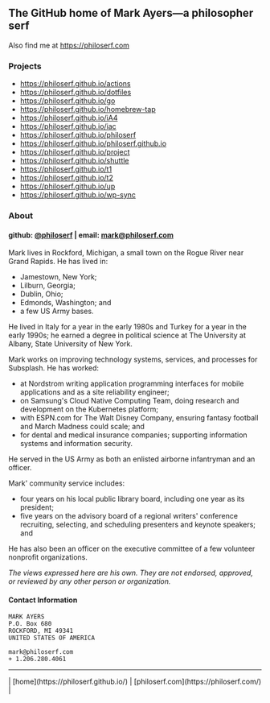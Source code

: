 ## The GitHub home of Mark Ayers—a philosopher serf

Also find me at <https://philoserf.com>

### Projects

- <https://philoserf.github.io/actions>
- <https://philoserf.github.io/dotfiles>
- <https://philoserf.github.io/go>
- <https://philoserf.github.io/homebrew-tap>
- <https://philoserf.github.io/iA4>
- <https://philoserf.github.io/iac>
- <https://philoserf.github.io/philoserf>
- <https://philoserf.github.io/philoserf.github.io>
- <https://philoserf.github.io/project>
- <https://philoserf.github.io/shuttle>
- <https://philoserf.github.io/t1>
- <https://philoserf.github.io/t2>
- <https://philoserf.github.io/up>
- <https://philoserf.github.io/wp-sync>

### About

#### github: [@philoserf][1] | email: <mark@philoserf.com>

Mark lives in Rockford, Michigan, a small town on the Rogue River near Grand Rapids. He has lived in:

- Jamestown, New York;
- Lilburn, Georgia;
- Dublin, Ohio;
- Edmonds, Washington; and
- a few US Army bases.

He lived in Italy for a year in the early 1980s and Turkey for a year in the early 1990s; he earned a degree in political science at The University at Albany, State University of New York.

Mark works on improving technology systems, services, and processes for Subsplash. He has worked:

- at Nordstrom writing application programming interfaces for mobile applications and as a site reliability engineer;
- on Samsung's Cloud Native Computing Team, doing research and development on the Kubernetes platform;
- with ESPN.com for The Walt Disney Company, ensuring fantasy football and March Madness could scale; and
- for dental and medical insurance companies; supporting information systems and information security.

He served in the US Army as both an enlisted airborne infantryman and an officer.

Mark' community service includes:

- four years on his local public library board, including one year as its president;
- five years on the advisory board of a regional writers' conference recruiting, selecting, and scheduling presenters and keynote speakers; and

He has also been an officer on the executive committee of a few volunteer nonprofit organizations.

_The views expressed here are his own. They are not endorsed, approved, or reviewed by any other person or organization._

#### Contact Information

```plain
MARK AYERS
P.O. Box 680
ROCKFORD, MI 49341
UNITED STATES OF AMERICA

mark@philoserf.com
+ 1.206.280.4061
```

<hr>
| [home](https://philoserf.github.io/) | [philoserf.com](https://philoserf.com/) |

<!-- ref-->

[1]: https://github.com/philoserf
